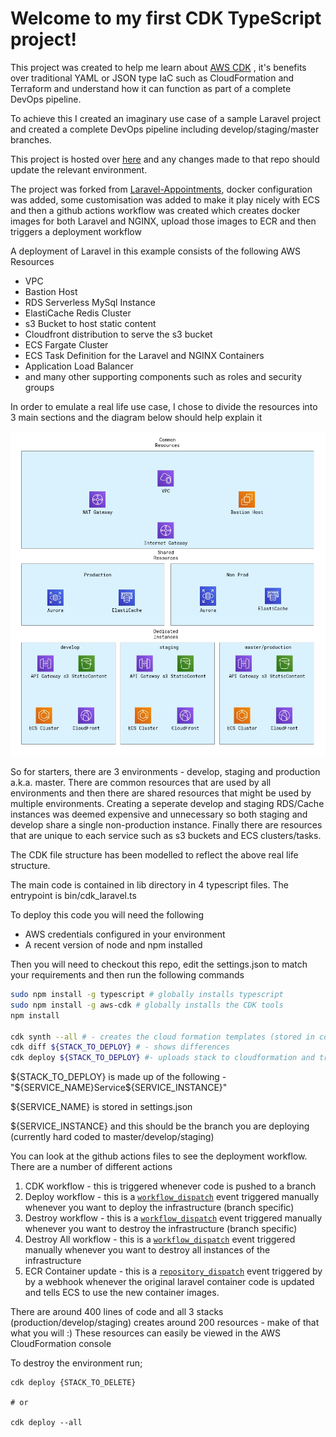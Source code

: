 # Welcome to my first CDK TypeScript project!

This project was created to help me learn about [AWS CDK](https://docs.aws.amazon.com/cdk/latest/guide/home.html) , it's benefits over traditional YAML or JSON type IaC such as CloudFormation and Terraform and understand how it can function as part of a complete DevOps pipeline.

To achieve this I created an imaginary use case of a sample Laravel project and created a complete DevOps pipeline including develop/staging/master branches.

This project is hosted over [here](https://github.com/dniasoff/Laravel-Appointments) and any changes made to that repo should update the relevant environment.

The project was forked from [Laravel-Appointments](https://github.com/LaravelDaily/Laravel-Appointments), docker configuration was added, some customisation was added to make it play nicely with ECS and then a github actions workflow was created which creates docker images for both Laravel and NGINX, upload those images to ECR and then triggers a deployment workflow 

A deployment of Laravel in this example consists of the following AWS Resources

 - VPC
 - Bastion Host
 - RDS Serverless MySql Instance
 - ElastiCache Redis Cluster
 - s3 Bucket to host static content
 - Cloudfront distribution to serve the s3 bucket
 - ECS Fargate Cluster
 - ECS Task Definition for the Laravel and NGINX Containers
 - Application Load Balancer 
 - and many other supporting components such as roles and security groups

In order to emulate a real life use case, I chose to divide the resources into 3 main sections and the diagram below should help explain it

![environment structure](https://raw.githubusercontent.com/dniasoff/cdk_laravel/master/media/cdk_structure.png)

So for starters, there are 3 environments - develop, staging and production a.k.a. master.
There are common resources that are used by all environments and then there are shared resources that might be used by multiple environments. Creating a seperate develop and staging RDS/Cache instances was deemed expensive and unnecessary so both staging and develop share a single non-production instance. Finally there are resources that are unique to each service such as s3 buckets and ECS clusters/tasks.

The CDK file structure has been modelled to reflect the above real life structure.

The main code is contained in lib directory in 4 typescript files. The entrypoint is bin/cdk_laravel.ts

To deploy this code you will need the following 

- AWS credentials configured in your environment
- A recent version of node and npm installed

Then you will need to checkout this repo, edit the settings.json to match your requirements and then run the following commands

```bash
sudo npm install -g typescript # globally installs typescript
sudo npm install -g aws-cdk # globally installs the CDK tools
npm install

cdk synth --all # - creates the cloud formation templates (stored in cdk.out dir)
cdk diff ${STACK_TO_DEPLOY} # - shows differences
cdk deploy ${STACK_TO_DEPLOY} #- uploads stack to cloudformation and triggers a deploy/update
```

${STACK_TO_DEPLOY} is made up of the following - "${SERVICE_NAME}Service${SERVICE_INSTANCE}" 

${SERVICE_NAME} is stored in settings.json

${SERVICE_INSTANCE} and this should be the branch you are deploying (currently hard coded to master/develop/staging)

You can look at the github actions files to see the deployment workflow. There are a number of different actions 

 1. CDK workflow - this is triggered whenever code is pushed to a branch
 2. Deploy workflow -  this is a [`workflow_dispatch`](https://docs.github.com/en/webhooks/event-payloads/#workflow_dispatch) event triggered manually whenever you want to deploy the infrastructure (branch specific)
 3. Destroy workflow -  this is a [`workflow_dispatch`](https://docs.github.com/en/webhooks/event-payloads/#workflow_dispatch) event triggered manually whenever you want to destroy the infrastructure (branch specific)
 4. Destroy All workflow -  this is a [`workflow_dispatch`](https://docs.github.com/en/webhooks/event-payloads/#workflow_dispatch) event triggered manually whenever you want to destroy all instances of the infrastructure
 5. ECR Container update - this is a [`repository_dispatch`](https://docs.github.com/en/webhooks/event-payloads/#repository_dispatch) event triggered by by a webhook whenever the original laravel container code is updated and tells ECS to use the new container images.

There are around 400 lines of code and all 3 stacks (production/develop/staging) creates around 200 resources - make of that what you will :) These resources can easily be viewed in the AWS CloudFormation console

To destroy the environment run;

```
cdk deploy {STACK_TO_DELETE}

# or

cdk deploy --all
```


